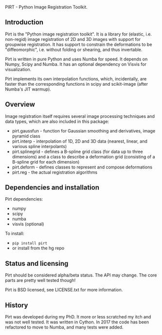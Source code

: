 PIRT - Python Image Registration Toolkit.

Introduction
------------

Pirt is the "Python image registration toolkit". It is a library for
(elastic, i.e. non-regid) image registration of 2D and 3D images with
support for groupwise registration. It has support to constrain the 
deformations to be "diffeomorphic", i.e. without folding or shearing, and 
thus invertable.

Pirt is written in pure Python and uses Numba for speed. It depends on
Numpy, Scipy and Numba. It has an optional dependency on Visvis for
visualization.

Pirt implements its own interpolation functions, which, incidentally,
are faster than the corresponding functions in scipy and scikit-image
(after Numba's JIT warmup).

Overview
--------

Image registration itself requires several image processing techniques
and data types, which are also included in this package:

  * pirt.gaussfun - function for Gaussian smoothing and
    derivatives, image pyramid class
  * pirt.interp - interpolation of 1D, 2D and 3D data (nearest, linear,
    and various spline interpolants)
  * pirt.splinegrid - defines a B-spline grid class (for data up to
    three dimensions) and a class to describe a deformation grid
    (consisting of a B-spline grid for each dimension)
  * pirt.deform - defines classes to represent and compose deformations
  * pirt.reg - the actual registration algorithms


Dependencies and installation
-----------------------------

Pirt dependencies:

  * numpy
  * scipy
  * numba
  * visvis (optional)

To install:

  * `pip install pirt`
  * or install from the hg repo


Status and licensing
--------------------

Pirt should be considered alpha/beta status. The API may change. The
core parts are pretty well tested though!

Pirt is BSD licensed, see LICENSE.txt for more information.


History
-------

Pirt was developed during my PhD. It more or less scratched my itch and
was not well tested. It was written in Cython. In 2017 the code has been
refactored to move to Numba, and many tests were added.
